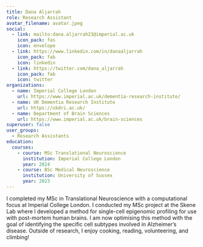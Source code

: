 ```yaml
---
title: Dana Aljarrah
role: Research Assistant
avatar_filename: avatar.jpeg
social:
  - link: mailto:dana.aljarrah23@imperial.ac.uk
    icon_pack: fas
    icon: envelope
  - link: https://www.linkedin.com/in/danaaljarrah
    icon_pack: fab
    icon: linkedin
  - link: https://twitter.com/dana_aljarrah
    icon_pack: fab
    icon: twitter
organizations:
  - name: Imperial College London
    url: https://www.imperial.ac.uk/dementia-research-institute/
  - name: UK Dementia Research Institute
    url: https://ukdri.ac.uk/
  - name: Department of Brain Sciences
    url: https://www.imperial.ac.uk/brain-sciences
superuser: false
user_groups:
  - Research Assistants
education:
  courses:
    - course: MSc Translational Neuroscience
      institution: Imperial College London
      year: 2024
    - course: BSc Medical Neuroscience
      institution: University of Sussex
      year: 2023
---
```

I completed my MSc in Translational Neuroscience with a computational focus at Imperial College London. I conducted my MSc project at the Skene Lab where I developed a method for single-cell epigenomic profiling for use with post-mortem human brains. I am now optimising this method with the goal of identifying the specific cell subtypes involved in Alzheimer’s disease. Outside of research, I enjoy cooking, reading, volunteering, and climbing!
